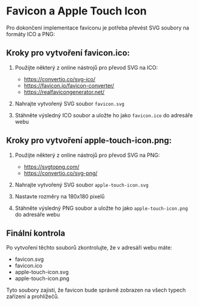 # Favicon a Apple Touch Icon

Pro dokončení implementace faviconu je potřeba převést SVG soubory na formáty ICO a PNG:

## Kroky pro vytvoření favicon.ico:

1. Použijte některý z online nástrojů pro převod SVG na ICO:
   - https://convertio.co/svg-ico/
   - https://favicon.io/favicon-converter/
   - https://realfavicongenerator.net/

2. Nahrajte vytvořený SVG soubor `favicon.svg`
3. Stáhněte výsledný ICO soubor a uložte ho jako `favicon.ico` do adresáře webu

## Kroky pro vytvoření apple-touch-icon.png:

1. Použijte některý z online nástrojů pro převod SVG na PNG:
   - https://svgtopng.com/
   - https://convertio.co/svg-png/

2. Nahrajte vytvořený SVG soubor `apple-touch-icon.svg`
3. Nastavte rozměry na 180x180 pixelů
4. Stáhněte výsledný PNG soubor a uložte ho jako `apple-touch-icon.png` do adresáře webu

## Finální kontrola

Po vytvoření těchto souborů zkontrolujte, že v adresáři webu máte:
- favicon.svg
- favicon.ico
- apple-touch-icon.svg
- apple-touch-icon.png

Tyto soubory zajistí, že favicon bude správně zobrazen na všech typech zařízení a prohlížečů.
